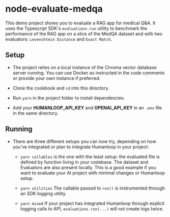 # node-evaluate-medqa

This demo project shows you to evaluate a RAG app for medical Q&A. It uses the Typescript SDK's `evaluations.run` utility to benchmark the performance of the RAG app on a slice of the MedQA dataset and with two evaluators: `Levenshtein Distance` and `Exact Match`.

## Setup

* The project relies on a local instance of the Chroma vector database server running. You can use Docker as instructed in the code comments or provide your own instance if preferred.

* Clone the cookbook and `cd` into this directory.

* Run `yarn` in the project folder to install dependencies.

* Add your **HUMANLOOP_API_KEY** and **OPENAI_API_KEY** in an `.env` file in the same directory.

## Running

* There are three different setups you can now try, depending on how you've integrated or plan to integrate Humanloop in your project:

  * `yarn callables` is the one with the least setup: the evaluated file is defined by function living in your codebase. The dataset and Evaluators are also present locally. This is a good example if you want to evaluate your AI project with minimal changes or Humanloop setup.

  * `yarn utilities` The callable passed to `run()` is instrumented through an SDK logging utility.

  * `yarn mixed` If your project has integrated Humanloop through explicit logging calls to API, `evaluations.run(...)` will not create logs twice.
